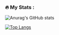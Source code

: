 ### :fire: My Stats :
![Anurag's GitHub stats](https://github-readme-stats.vercel.app/api?username=dimitar-georgiev98&show_icons=true&theme=github_dark)

[![Top Langs](https://github-readme-stats.vercel.app/api/top-langs/?username=dimitar-georgiev98&layout=compact&theme=vision-friendly-dark)](https://github.com/anuraghazra/github-readme-stats)

<!--
**dimitar-georgiev98/dimitar-georgiev98** is a ✨ _special_ ✨ repository because its `README.md` (this file) appears on your GitHub profile.

- 🔭 I’m currently working on ...
- 🌱 I’m currently learning ...
- 👯 I’m looking to collaborate on ...
- 🤔 I’m looking for help with ...
- 💬 Ask me about ...
- 📫 How to reach me: ...
- 😄 Pronouns: ...
- ⚡ Fun fact: ...
-->
